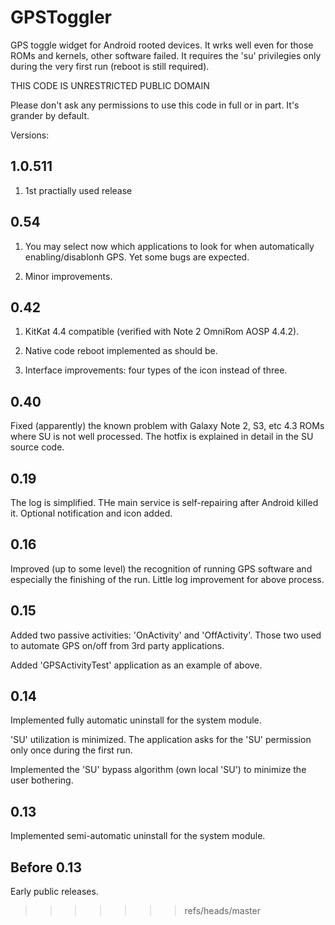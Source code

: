 GPSToggler
==========

GPS toggle widget for Android rooted devices. It wrks well even for those ROMs and kernels, other software failed.
It requires the 'su' privilegies only during the very first run (reboot is still required). 

THIS CODE IS UNRESTRICTED PUBLIC DOMAIN

Please don't ask any permissions to use this code in full or in part. It's grander by default.

Versions:

1.0.511
-------

1. 1st practially used release


0.54
----

1. You may select now which applications to look for when automatically enabling/disablonh GPS. Yet some bugs are expected.

2. Minor improvements.


0.42
----

1. KitKat 4.4 compatible (verified with Note 2 OmniRom AOSP 4.4.2).

2. Native code reboot implemented as should be.

3. Interface improvements: four types of the icon instead of three. 



0.40
----

Fixed (apparently) the known problem with Galaxy Note 2, S3, etc 4.3 ROMs where SU is not well processed. 
The hotfix is explained in detail in the SU source code.


0.19
----

The log is simplified.
THe main service is self-repairing after Android killed it.
Optional notification and icon added.


0.16
----

Improved (up to some level) the recognition of running GPS software and especially the finishing of the run.
Little log improvement for above process.


0.15
----

Added two passive activities: 'OnActivity' and 'OffActivity'.
Those two used to automate GPS on/off from 3rd party applications.

Added 'GPSActivityTest' application as an example of above.


0.14
----

Implemented fully automatic uninstall for the system module. 

'SU' utilization is minimized. The application asks for the 'SU' permission only once during the first run.

Implemented the 'SU' bypass algorithm (own local 'SU') to minimize the user bothering. 


0.13
----

Implemented semi-automatic uninstall for the system module.


Before 0.13
-----------

Early public releases.

>>>>>>> refs/heads/master
